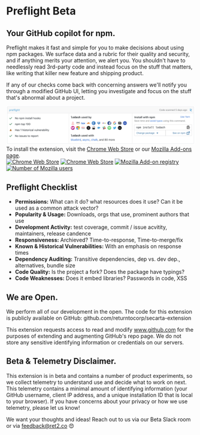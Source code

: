 
# Preflight Beta

## Your GitHub copilot for npm.   
Preflight makes it fast and simple for you to make decisions about using npm packages. We surface data and a rubric for their quality and security, and if anything merits your attention, we alert you. You shouldn't have to needlessly read 3rd-party code and instead focus on the stuff that matters, like writing that killer new feature and shipping product.

If any of our checks come back with concerning answers we'll notify you through a modified GitHub UI, letting you investigate and focus on the stuff that's abnormal about a project.  

![Picture](./crx.png)
 To install the extension, visit the [Chrome Web Store](https://chrome.google.com/webstore/detail/emaioeinhnifhcmlihcbooknbpjdbllb) or our [Mozilla Add-ons page](https://addons.mozilla.org/addon/r2c-beta/).  
 [![Chrome Web Store](https://img.shields.io/chrome-web-store/v/emaioeinhnifhcmlihcbooknbpjdbllb.svg)](https://chrome.google.com/webstore/detail/r2c-beta/emaioeinhnifhcmlihcbooknbpjdbllb) [![Chrome Web Store](https://img.shields.io/chrome-web-store/d/emaioeinhnifhcmlihcbooknbpjdbllb.svg)](https://chrome.google.com/webstore/detail/r2c-beta/emaioeinhnifhcmlihcbooknbpjdbllb) [![Mozilla Add-on registry](https://img.shields.io/amo/v/r2c-beta.svg)](https://addons.mozilla.org/addon/r2c-beta/) [![Number of Mozilla users](https://img.shields.io/amo/users/r2c-beta.svg)](https://addons.mozilla.org/addon/r2c-beta/)



## Preflight Checklist
* **Permissions:** What can it do? what resources does it use? Can it be used as a common attack vector?
* **Popularity & Usage:** Downloads, orgs that use, prominent authors that use
* **Development Activity:** test coverage, commit / issue acvitity, maintainers, release candence
* **Responsiveness:** Archieved? Time-to-response, Time-to-merge/fix
* **Known & Historical Vulnerabilities:** With an emphasis on response times
* **Dependency Auditing:** Transitive dependencies, dep vs. dev dep., alternatives, bundle size 
* **Code Quality:** Is the project a fork? Does the package have typings?
* **Code Weaknesses:** Does it embed libraries? Passwords in code, XSS

## We are Open. 
We perform all of our development in the open. The code for this extension is publicly available on GitHub: github.com/returntocorp/secarta-extension

This extension requests access to read and modify www.github.com for the purposes of extending and augmenting GitHub's repo page. We do not store any sensitive identifying information or credentials on our servers.

## Beta & Telemetry Disclaimer.
This extension is in beta and contains a number of product experiments, so we collect telemetry to understand use and decide what to work on next. This telemetry contains a minimal amount of identifying information (your GitHub username, client IP address, and a unique installation ID that is local to your browser). If you have concerns about your privacy or how we use telemetry, please let us know!

We want your thoughts and ideas! Reach out to us via our Beta Slack room or via feedback@ret2.co 😍
